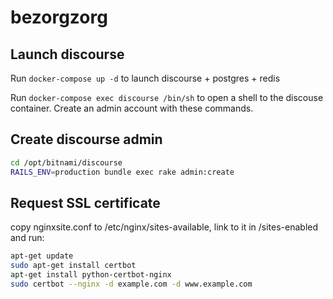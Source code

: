 # bezorgzorg

## Launch discourse
Run `docker-compose up -d` to launch discourse + postgres + redis

Run `docker-compose exec discourse /bin/sh` to open a shell to the discouse container. Create an admin account with these commands.

## Create discourse admin

```bash
cd /opt/bitnami/discourse
RAILS_ENV=production bundle exec rake admin:create
```

## Request SSL certificate
copy nginxsite.conf to /etc/nginx/sites-available, link to it in /sites-enabled and run:

```bash
apt-get update
sudo apt-get install certbot
apt-get install python-certbot-nginx
sudo certbot --nginx -d example.com -d www.example.com
```
